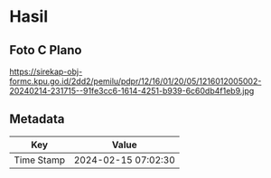 # Hasil

## Foto C Plano

https://sirekap-obj-formc.kpu.go.id/2dd2/pemilu/pdpr/12/16/01/20/05/1216012005002-20240214-231715--91fe3cc6-1614-4251-b939-6c60db4f1eb9.jpg


## Metadata

| Key        | Value               |
| ---------- | ------------------- |
| Time Stamp | 2024-02-15 07:02:30 |



